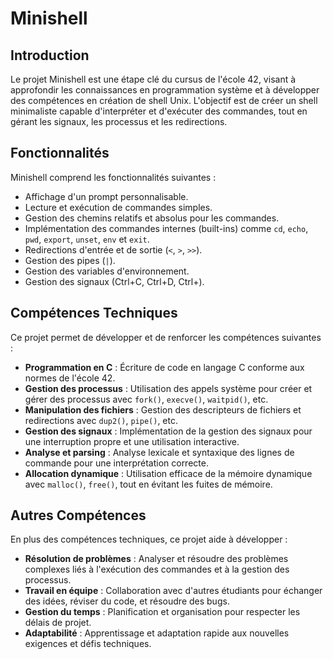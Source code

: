# Minishell

## Introduction

Le projet Minishell est une étape clé du cursus de l'école 42, visant à approfondir les connaissances en programmation système et à développer des compétences en création de shell Unix. L'objectif est de créer un shell minimaliste capable d'interpréter et d'exécuter des commandes, tout en gérant les signaux, les processus et les redirections.

## Fonctionnalités

Minishell comprend les fonctionnalités suivantes :
- Affichage d'un prompt personnalisable.
- Lecture et exécution de commandes simples.
- Gestion des chemins relatifs et absolus pour les commandes.
- Implémentation des commandes internes (built-ins) comme `cd`, `echo`, `pwd`, `export`, `unset`, `env` et `exit`.
- Redirections d'entrée et de sortie (`<`, `>`, `>>`).
- Gestion des pipes (`|`).
- Gestion des variables d'environnement.
- Gestion des signaux (Ctrl+C, Ctrl+D, Ctrl+\).

## Compétences Techniques

Ce projet permet de développer et de renforcer les compétences suivantes :
- **Programmation en C** : Écriture de code en langage C conforme aux normes de l'école 42.
- **Gestion des processus** : Utilisation des appels système pour créer et gérer des processus avec `fork()`, `execve()`, `waitpid()`, etc.
- **Manipulation des fichiers** : Gestion des descripteurs de fichiers et redirections avec `dup2()`, `pipe()`, etc.
- **Gestion des signaux** : Implémentation de la gestion des signaux pour une interruption propre et une utilisation interactive.
- **Analyse et parsing** : Analyse lexicale et syntaxique des lignes de commande pour une interprétation correcte.
- **Allocation dynamique** : Utilisation efficace de la mémoire dynamique avec `malloc()`, `free()`, tout en évitant les fuites de mémoire.

## Autres Compétences

En plus des compétences techniques, ce projet aide à développer :
- **Résolution de problèmes** : Analyser et résoudre des problèmes complexes liés à l'exécution des commandes et à la gestion des processus.
- **Travail en équipe** : Collaboration avec d'autres étudiants pour échanger des idées, réviser du code, et résoudre des bugs.
- **Gestion du temps** : Planification et organisation pour respecter les délais de projet.
- **Adaptabilité** : Apprentissage et adaptation rapide aux nouvelles exigences et défis techniques.
